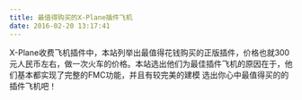 ```yaml
---
title: 最值得购买的X-Plane插件飞机
date: 2016-02-20 13:17:41
---
```


X-Plane收费飞机插件中，本站列举出最值得花钱购买的正版插件，价格也就300元人民币左右，做一次火车的价格。本站选出他们为最佳插件飞机的原因在于，他们基本都实现了完整的FMC功能，并且有较完美的建模
选出你心中最值得买的的插件飞机吧！
